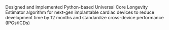 Designed and implemented Python-based Universal Core Longevity Estimator algorithm for next-gen implantable cardiac devices to reduce development time by 12 months and standardize cross-device performance (IPGs/ICDs)